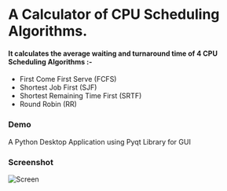 # A Calculator of CPU Scheduling Algorithms.

#### It calculates the average waiting and turnaround time of 4 CPU Scheduling Algorithms :-

- First Come First Serve (FCFS)
- Shortest Job First (SJF)
- Shortest Remaining Time First (SRTF)
- Round Robin (RR)


### Demo

A Python Desktop Application using Pyqt Library for GUI

### Screenshot

![Screen](https://user-images.githubusercontent.com/50220171/74157593-367cc600-4c21-11ea-8b3a-bfb3b26ea89a.png)

